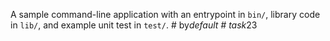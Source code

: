 A sample command-line application with an entrypoint in `bin/`, library code
in `lib/`, and example unit test in `test/`.
#   b y _ d e f a u l t 
 
 #   t a s k _ 2 3 

 
 
